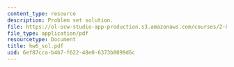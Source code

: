 ```yaml
---
content_type: resource
description: Problem set solution.
file: https://ol-ocw-studio-app-production.s3.amazonaws.com/courses/2-002-mechanics-and-materials-ii-spring-2004/6ef87ccab4b7f62248e06373b0099d6c_hw6_sol.pdf
file_type: application/pdf
resourcetype: Document
title: hw6_sol.pdf
uid: 6ef87cca-b4b7-f622-48e0-6373b0099d6c
---
```

